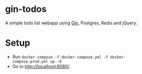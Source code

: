 # gin-todos

A simple todo list webapp using [Gin](https://github.com/gin-gonic/gin), Postgres, Redis and jQuery.

# Setup

- Run `docker-compose -f docker-compose.yml -f docker-compose.prod.yml up -d`
- Go to [http://localhost:8080/](http://localhost:8080/).
